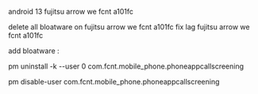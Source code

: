 android 13 fujitsu arrow we fcnt a101fc

delete all bloatware on fujitsu arrow we fcnt a101fc
fix lag fujitsu arrow we fcnt a101fc


add bloatware :

pm uninstall -k --user 0 com.fcnt.mobile_phone.phoneappcallscreening

pm disable-user
com.fcnt.mobile_phone.phoneappcallscreening
